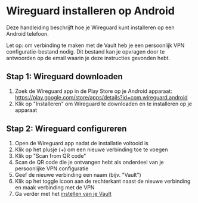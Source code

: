 # Wireguard installeren op Android
Deze handleiding beschrijft hoe je Wireguard kunt installeren op een Android telefoon.

Let op: om verbinding te maken met de Vault heb je een persoonlijk VPN configuratie-bestand nodig. Dit bestand kan je opvragen door te antwoorden op de email waarin je deze instructies gevonden hebt.

## Stap 1: Wireguard downloaden
1. Zoek de Wireguard app in de Play Store op je Android apparaat: https://play.google.com/store/apps/details?id=com.wireguard.android
2. Klik op "Installeren" om Wireguard te downloaden en te installeren op je apparaat

## Stap 2: Wireguard configureren
1. Open de Wireguard app nadat de installatie voltooid is
2. Klik op het plusje (+) om een nieuwe verbinding toe te voegen
3. Klik op "Scan from QR code"
4. Scan de QR code die je ontvangen hebt als onderdeel van je persoonlijke VPN configuratie
5. Geef de nieuwe verbinding een naam (bijv. "Vault")
6. Klik op het toggle icoon aan de rechterkant naast de nieuwe verbinding en maak verbinding met de VPN
7. Ga verder met het [instellen van je Vault](README.md)
